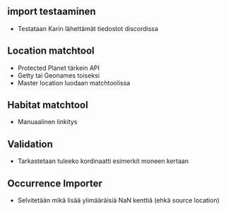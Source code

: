 ## import testaaminen
- Testataan Karin lähettämät tiedostot discordissa

## Location matchtool
- Protected Planet tärkein API
- Getty tai Geonames toiseksi
- Master location luodaan matchtoolissa

## Habitat matchtool
- Manuaalinen linkitys

## Validation
- Tarkastetaan tuleeko kordinaatti esimerkit moneen kertaan

## Occurrence Importer
-  Selvitetään mikä lisää ylimääräisiä NaN kenttiä (ehkä source location)

